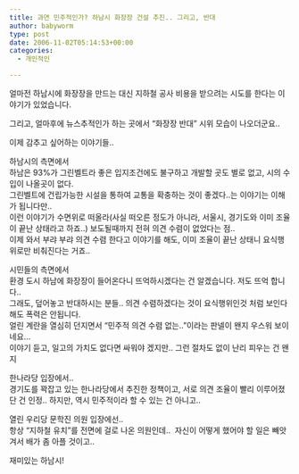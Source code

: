 ```yaml
---
title: 과연 민주적인가? 하남시 화장장 건설 추진.. 그리고, 반대
author: babyworm
type: post
date: 2006-11-02T05:14:53+00:00
categories:
  - 개인적인

---
```

얼마전 하남시에 화장장을 만드는 대신 지하철 공사 비용을 받으려는 시도를 한다는 이야기가 있었습니다.

그리고, 얼마후에 뉴스추적인가 하는 곳에서 &#8220;화장장 반대&#8221; 시위 모습이 나오더군요..

이제 감추고 싶어하는 이야기들..

하남시의 측면에서  
하남은 93%가 그린벨트라 좋은 입지조건에도 불구하고 개발할 곳도 별로 없고, 시의 수입이 나올곳이 없다.  
그린벨트에 건립가능한 시설을 통하여 교통을 확충하는 것이 좋겠다..는 이야기는 이해가 됩니다만..  
이런 이야기가 수면위로 떠올라(사실 떠오른 정도가 아니라, 서울시, 경기도와 이미 조율이 끝난 상태라고 하죠..) 보도될때까지 전혀 의견 수렴이 없었다는 점..  
이제 와서 부랴 부랴 의견 수렴 한다고 이야기를 해도, 이미 조율이 끝난 상태니 요식행위로만 비춰진다는 거죠..

시민들의 측면에서  
환경 도시 하남에 화장장이 들어온다니 뜨억하시겠다는 건 알겠습니다. 저도 뜨억 합니다..  
그래도, 덮어놓고 반대하시는 분들.. 의견 수렴하겠다는 것이 요식행위인것 처럼 보인다해도 폭력은 안됩니다.  
얼린 계란을 열심히 던지면서 &#8220;민주적 의견 수렴 없는..&#8221;이라는 판넬이 왠지 우스워 보이네요&#8230;  
이야기 듣고, 일고의 가치도 없다면 싸워야 겠지만.. 그런 절차도 없이 난리 피우는 건 왠지

한나라당 입장에서..  
경기도를 꽉잡고 있는 한나라당에서 추진한 정책이고, 서로 의견 조율이 빨리 이루어졌단 건 인정.. 하지만, 역시 민주적이라 할 수 있는 건 아니고..

열린 우리당 문학진 의원 입장에선..  
항상 &#8220;지하철 유치&#8221;를 전면에 걸로 나온 의원인데..&nbsp; 자신이 어떻게 했어야 할 일은 빼앗겨서 배가 좀 아플 것이고..

재미있는 하남시!